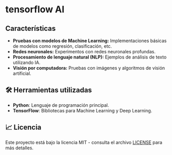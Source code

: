 # tensorflow AI

## Características

- **Pruebas con modelos de Machine Learning:** Implementaciones básicas de modelos como regresión, clasificación, etc.
- **Redes neuronales:** Experimentos con redes neuronales profundas.
- **Procesamiento de lenguaje natural (NLP):** Ejemplos de análisis de texto utilizando IA.
- **Visión por computadora:** Pruebas con imágenes y algoritmos de visión artificial.

## 🛠️ Herramientas utilizadas

- **Python**: Lenguaje de programación principal.
- **TensorFlow**: Bibliotecas para Machine Learning y Deep Learning.


## 📈 Licencia

Este proyecto está bajo la licencia MIT - consulta el archivo [LICENSE](LICENSE) para más detalles.
